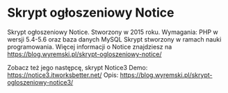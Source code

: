 # Skrypt ogłoszeniowy Notice
Skrypt ogłoszeniowy Notice. Stworzony w 2015 roku. Wymagania: PHP w wersji 5.4-5.6 oraz baza danych MySQL
Skrypt stworzony w ramach nauki programowania.
Więcej informacji o Notice znajdziesz na https://blog.wyremski.pl/skrypt-ogloszeniowy-notice/

Zobacz też jego następcę, skrypt Notice3
Demo: https://notice3.itworksbetter.net/
Opis: https://blog.wyremski.pl/skrypt-ogloszeniowy-notice3/
